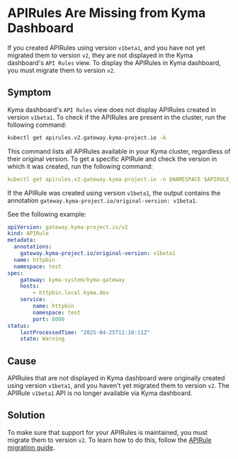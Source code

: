 # APIRules Are Missing from Kyma Dashboard

If you created APIRules using version `v1beta1`, and you have not yet migrated them to version `v2`,
they are not displayed in the Kyma dashboard's `API Rules` view.
To display the APIRules in Kyma dashboard, you must migrate them to version `v2`.

## Symptom

Kyma dashboard's `API Rules` view does not display APIRules created in version `v1beta1`.
To check if the APIRules are present in the cluster, run the following command:

```bash
kubectl get apirules.v2.gateway.kyma-project.io -A
```
This command lists all APIRules available in your Kyma cluster, regardless of their original version.
To get a specific APIRule and check the version in which it was created, run the following command:
```yaml
kubectl get apirules.v2.gateway.kyma-project.io -n $NAMESPACE $APIRULE_NAME -o yaml
```

If the APIRule was created using version `v1beta1`,
the output contains the annotation `gateway.kyma-project.io/original-version: v1beta1`.

See the following example: 

```yaml
apiVersion: gateway.kyma-project.io/v2
kind: APIRule
metadata:
  annotations:
    gateway.kyma-project.io/original-version: v1beta1
  name: httpbin
  namespace: test
spec:
    gateway: kyma-system/kyma-gateway
    hosts:
        - httpbin.local.kyma.dev
    service:
        name: httpbin
        namespace: test
        port: 8000
status:
    lastProcessedTime: "2025-04-25T11:16:11Z"
    state: Warning
```

## Cause

APIRules that are not displayed in Kyma dashboard were originally created using version `v1beta1`, and you haven't yet migrated them to version `v2`.
The APIRule `v1beta1` API is no longer available via Kyma dashboard.

## Solution

To make sure that support for your APIRules is maintained, you must migrate them to version `v2`.
To learn how to do this, follow the [APIRule migration guide](../../apirule-migration/README.md).
